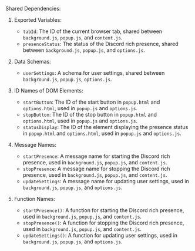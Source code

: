 Shared Dependencies:

1. Exported Variables:
   - `tabId`: The ID of the current browser tab, shared between `background.js`, `popup.js`, and `content.js`.
   - `presenceStatus`: The status of the Discord rich presence, shared between `background.js`, `popup.js`, and `options.js`.

2. Data Schemas:
   - `userSettings`: A schema for user settings, shared between `background.js`, `popup.js`, `options.js`.

3. ID Names of DOM Elements:
   - `startButton`: The ID of the start button in `popup.html` and `options.html`, used in `popup.js` and `options.js`.
   - `stopButton`: The ID of the stop button in `popup.html` and `options.html`, used in `popup.js` and `options.js`.
   - `statusDisplay`: The ID of the element displaying the presence status in `popup.html` and `options.html`, used in `popup.js` and `options.js`.

4. Message Names:
   - `startPresence`: A message name for starting the Discord rich presence, used in `background.js`, `popup.js`, and `content.js`.
   - `stopPresence`: A message name for stopping the Discord rich presence, used in `background.js`, `popup.js`, and `content.js`.
   - `updateSettings`: A message name for updating user settings, used in `background.js`, `popup.js`, and `options.js`.

5. Function Names:
   - `startPresence()`: A function for starting the Discord rich presence, used in `background.js`, `popup.js`, and `content.js`.
   - `stopPresence()`: A function for stopping the Discord rich presence, used in `background.js`, `popup.js`, and `content.js`.
   - `updateSettings()`: A function for updating user settings, used in `background.js`, `popup.js`, and `options.js`.